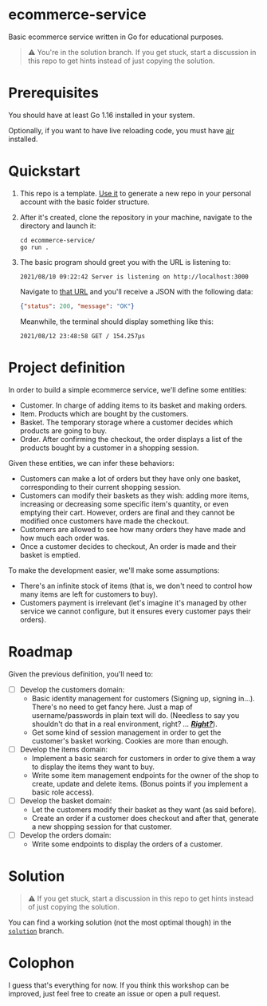 # ecommerce-service

Basic ecommerce service written in Go for educational purposes.

> :warning: You're in the solution branch.
> If you get stuck, start a discussion in this repo to get hints instead of just copying the solution.

# Prerequisites

You should have at least Go 1.16 installed in your system.

Optionally, if you want to have live reloading code, you must have [air](https://github.com/cosmtrek/air) installed.

# Quickstart

1. This repo is a template. [Use it](https://github.com/cgrs/ecommerce-service-starter/generate) to generate a new repo
in your personal account with the basic folder structure.

2. After it's created, clone the repository in your machine, navigate to the directory and launch it:

    ```
    cd ecommerce-service/
    go run .
    ```

3. The basic program should greet you with the URL is listening to:
    ```
    2021/08/10 09:22:42 Server is listening on http://localhost:3000
    ```
    Navigate to [that URL](http://localhost:3000) and you'll receive a JSON with the following data:
    
    ```json
    {"status": 200, "message": "OK"}
    ```

    Meanwhile, the terminal should display something like this:

    ```
    2021/08/12 23:48:58 GET / 154.257µs
    ```

# Project definition

In order to build a simple ecommerce service, we'll define some entities:

* Customer. In charge of adding items to its basket and making orders.
* Item. Products which are bought by the customers.
* Basket. The temporary storage where a customer decides which products are going to buy.
* Order. After confirming the checkout, the order displays a list of the products bought by a customer in a shopping session.

Given these entities, we can infer these behaviors:

* Customers can make a lot of orders but they have only one basket, corresponding to their current shopping session.
* Customers can modify their baskets as they wish: adding more items, increasing or decreasing some specific item's
  quantity, or even emptying their cart. However, orders are final and they cannot be modified once customers have
  made the checkout.
* Customers are allowed to see how many orders they have made and how much each order was.
* Once a customer decides to checkout, An order is made and their basket is emptied.

To make the development easier, we'll make some assumptions:

* There's an infinite stock of items (that is, we don't need to control how many items are left for customers to buy).
* Customers payment is irrelevant (let's imagine it's managed by other service we cannot configure, but it ensures
  every customer pays their orders).

# Roadmap

Given the previous definition, you'll need to:
- [ ] Develop the customers domain:
    * Basic identity management for customers (Signing up, signing in...). There's no need to get fancy here.
      Just a map of username/passwords in plain text will do. (Needless to say you shouldn't do that in a real
      environment, right? *...* [**_Right?_**](https://i.kym-cdn.com/photos/images/newsfeed/002/081/388/497.jpg)).
    * Get some kind of session management in order to get the customer's basket working. Cookies are more than enough.
- [ ] Develop the items domain:
    * Implement a basic search for customers in order to give them a way to display the items they want to buy.
    * Write some item management endpoints for the owner of the shop to create, update and delete items. (Bonus points
      if you implement a basic role access).
- [ ] Develop the basket domain:
    * Let the customers modify their basket as they want (as said before).
    * Create an order if a customer does checkout and after that, generate a new shopping session for that customer.
- [ ] Develop the orders domain:
    * Write some endpoints to display the orders of a customer.

# Solution

> :warning: If you get stuck, start a discussion in this repo to get hints instead of just copying the solution.

You can find a working solution (not the most optimal though) in the [`solution`](https://github.com/cgrs/ecommerce-service-starter/tree/solution) branch.


# Colophon

I guess that's everything for now. If you think this workshop can be improved, just feel free to create an issue
or open a pull request.